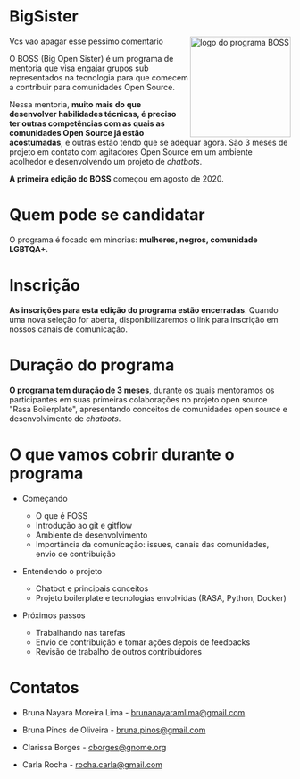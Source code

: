
# BigSister

<img align = 'right' alt = "logo do programa BOSS" src="https://pbs.twimg.com/profile_images/1293316517606633472/XaXs5OXJ_400x400.png" width = "180"/>

Vcs vao apagar esse pessimo comentario

O BOSS (Big Open Sister) é um programa de mentoria que visa engajar grupos sub representados na tecnologia para que comecem a contribuir para comunidades Open Source. 

Nessa mentoria, **muito mais do que desenvolver habilidades técnicas, é preciso ter outras competências com as quais as comunidades Open Source já estão acostumadas**, e outras estão tendo que se adequar agora. São 3 meses de projeto em contato com agitadores Open Source em um ambiente acolhedor e desenvolvendo um projeto de *chatbots*. 

**A primeira edição do BOSS** começou em agosto de 2020.

# Quem pode se candidatar

O programa é focado em minorias: **mulheres, negros, comunidade LGBTQA+**.


# Inscrição

**As inscrições para esta edição do programa estão encerradas**. Quando uma nova seleção for aberta, disponibilizaremos o link  para inscrição em nossos canais de comunicação.


# Duração do programa

**O programa tem duração de 3 meses**, durante os quais mentoramos os participantes em suas primeiras colaborações no projeto open source "Rasa Boilerplate", apresentando conceitos de comunidades open source e desenvolvimento de *chatbots*.

# O que vamos cobrir durante o programa

* Começando
    * O que é FOSS
    * Introdução ao git e gitflow
    * Ambiente de desenvolvimento
    * Importância da comunicação: issues, canais das comunidades, envio de contribuição

* Entendendo o projeto
    * Chatbot e principais conceitos
    * Projeto boilerplate e tecnologias envolvidas (RASA, Python, Docker)
* Próximos passos
    * Trabalhando nas tarefas
    * Envio de contribuição e tomar ações depois de feedbacks
    * Revisão de trabalho de outros contribuidores


# Contatos

- Bruna Nayara Moreira Lima - brunanayaramlima@gmail.com

- Bruna Pinos de Oliveira - bruna.pinos@gmail.com

- Clarissa Borges - cborges@gnome.org

- Carla Rocha - rocha.carla@gmail.com



